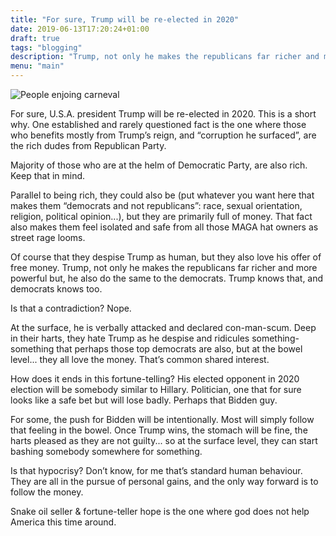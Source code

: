 ```yaml
---
title: "For sure, Trump will be re-elected in 2020"
date: 2019-06-13T17:20:24+01:00
draft: true
tags: "blogging"
description: "Trump, not only he makes the republicans far richer and more powerful but, he also do the same to the democrats. Trump knows that, and democrats knows too."
menu: "main"
---
```

<img sizes="(max-width: 2960px) 100vw, 2960px" srcset="/es/text/trump-2020/fiestatrump_hibsnv_c_scale,w_300.jpg 300w, /es/text/trump-2020/fiestatrump_hibsnv_c_scale,w_1011.jpg 1011w, /es/text/trump-2020/fiestatrump_hibsnv_c_scale,w_1452.jpg 1452w, /es/text/trump-2020/fiestatrump_hibsnv_c_scale,w_1819.jpg 1819w, /es/text/trump-2020/fiestatrump_hibsnv_c_scale,w_2098.jpg 2098w, /es/text/trump-2020/fiestatrump_hibsnv_c_scale,w_2340.jpg 2340w, /es/text/trump-2020/fiestatrump_hibsnv_c_scale,w_2577.jpg 2577w, /es/text/trump-2020/fiestatrump_hibsnv_c_scale,w_2777.jpg 2777w, /es/text/trump-2020/fiestatrump_hibsnv_c_scale,w_2905.jpg 2905w, /es/text/trump-2020/fiestatrump_hibsnv_c_scale,w_2960.jpg 2960w" src="/es/text/trump-2020/fiestatrump_hibsnv_c_scale,w_2960.jpg" alt="People enjoing carneval">

For sure, U.S.A. president Trump will be re-elected in 2020. This is a short why. One established and rarely questioned fact is the one where those who benefits mostly from Trump’s reign, and “corruption he surfaced”, are the rich dudes from Republican Party.

Majority of those who are at the helm of Democratic Party, are also rich. Keep that in mind.

Parallel to being rich, they could also be (put whatever you want here that makes them “democrats and not republicans”: race, sexual orientation, religion, political opinion...), but they are primarily full of money. That fact also makes them feel isolated and safe from all those MAGA hat owners as street rage looms.

Of course that they despise Trump as human, but they also love his offer of free money. Trump, not only he makes the republicans far richer and more powerful but, he also do the same to the democrats. Trump knows that, and democrats knows too.

Is that a contradiction? Nope.

At the surface, he is verbally attacked and declared con-man-scum. Deep in their harts, they hate Trump as he despise and ridicules something-something that perhaps those top democrats are also, but at the bowel level... they all love the money. That’s common shared interest.

How does it ends in this fortune-telling? His elected opponent in 2020 election will be somebody similar to Hillary. Politician, one that for sure looks like a safe bet but will lose badly. Perhaps that Bidden guy.

For some, the push for Bidden will be intentionally. Most will simply follow that feeling in the bowel. Once Trump wins, the stomach will be fine, the harts pleased as they are not guilty... so at the surface level, they can start bashing somebody somewhere for something.

Is that hypocrisy? Don’t know, for me that’s standard human behaviour. They are all in the pursue of personal gains, and the only way forward is to follow the money.

Snake oil seller & fortune-teller hope is the one where god does not help America this time around.